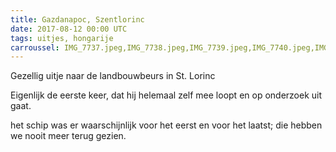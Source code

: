 ```yaml
---
title: Gazdanapoc, Szentlorinc
date: 2017-08-12 00:00 UTC
tags: uitjes, hongarije
carroussel: IMG_7737.jpeg,IMG_7738.jpeg,IMG_7739.jpeg,IMG_7740.jpeg,IMG_7741.jpeg,IMG_7742.jpeg,IMG_7746.jpeg,IMG_7752.jpeg,IMG_7753.jpeg,IMG_7754.jpeg
---
```

Gezellig uitje naar de landbouwbeurs in St. Lorinc

Eigenlijk de eerste keer, dat hij helemaal zelf mee loopt en op onderzoek uit gaat. 

het schip was er waarschijnlijk voor het eerst en voor het laatst; die hebben we nooit meer terug gezien.



